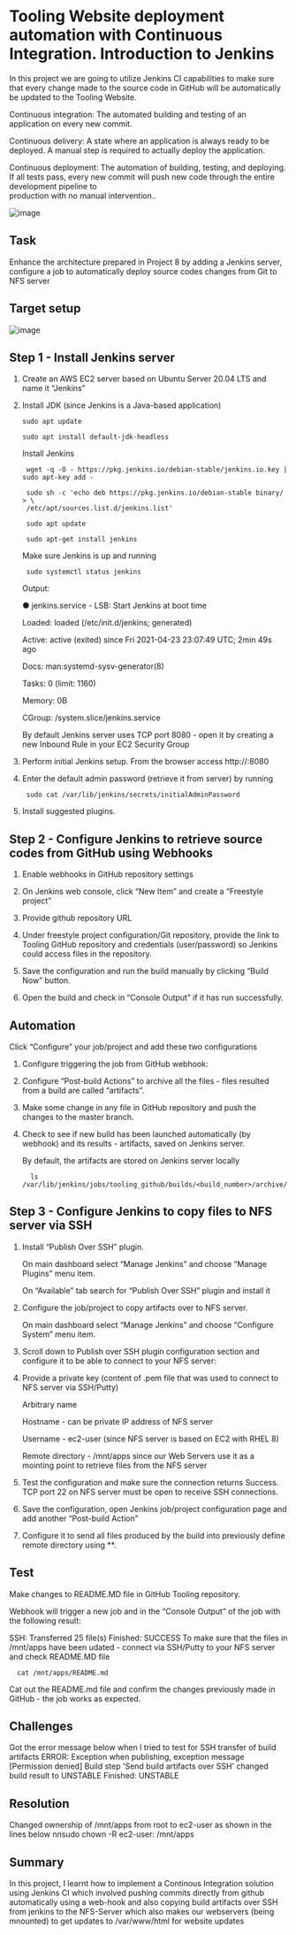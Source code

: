 # Tooling Website deployment automation with Continuous Integration. Introduction to Jenkins

  In this project we are going to utilize Jenkins CI capabilities to make sure that every change made to the source code in GitHub will be automatically be   updated to the Tooling Website.

  Continuous integration:
  The automated building and testing of an application on every new commit.

  Continuous delivery:
  A state where an application is always ready to be deployed. A manual step is required to actually deploy the application.

  Continuous deployment:
  The automation of building, testing, and deploying. If all tests pass, every new commit will push new code through the entire development pipeline to     
  production with no manual intervention..

 ![image](https://user-images.githubusercontent.com/78841364/117133210-f64bbb00-ad71-11eb-9323-1891c2c57c9f.png)


## Task
   Enhance the architecture prepared in Project 8 by adding a Jenkins server, configure a job to automatically deploy source codes changes from Git to NFS    server

## Target setup

 ![image](https://user-images.githubusercontent.com/78841364/115937552-41a6c500-a466-11eb-8719-8b34014c106b.png)


## Step 1 - Install Jenkins server

1. Create an AWS EC2 server based on Ubuntu Server 20.04 LTS and name it “Jenkins”
2. Install JDK (since Jenkins is a Java-based application)

       sudo apt update

       sudo apt install default-jdk-headless

    Install Jenkins

        wget -q -O - https://pkg.jenkins.io/debian-stable/jenkins.io.key | sudo apt-key add -

        sudo sh -c 'echo deb https://pkg.jenkins.io/debian-stable binary/ > \
        /etc/apt/sources.list.d/jenkins.list'

        sudo apt update

        sudo apt-get install jenkins

   Make sure Jenkins is up and running

        sudo systemctl status jenkins

    Output:
    
    ● jenkins.service - LSB: Start Jenkins at boot time
    
     Loaded: loaded (/etc/init.d/jenkins; generated)
     
     Active: active (exited) since Fri 2021-04-23 23:07:49 UTC; 2min 49s ago
     
      Docs: man:systemd-sysv-generator(8)
       
      Tasks: 0 (limit: 1160)
      
     Memory: 0B
     
     CGroup: /system.slice/jenkins.service

    By default Jenkins server uses TCP port 8080 - open it by creating a new Inbound Rule in your EC2 Security Group
  

3. Perform initial Jenkins setup.
   From the browser access http://<Jenkins-Server-Public-IP-Address-or-Public-DNS-Name>:8080

4. Enter the default admin password (retrieve it from server) by running

        sudo cat /var/lib/jenkins/secrets/initialAdminPassword
        
5. Install suggested plugins.

  

## Step 2 - Configure Jenkins to retrieve source codes from GitHub using Webhooks

  1. Enable webhooks in GitHub repository settings

 
  2. On Jenkins web console, click “New Item” and create a “Freestyle project”

  3. Provide github repository URL


  4. Under freestyle project configuration/Git repository, provide the link to Tooling GitHub repository and credentials (user/password)
     so Jenkins could access files in the repository.

  5. Save the configuration and run the build manually by clicking “Build Now” button.
  
  6. Open the build and check in “Console Output” if it has run successfully.


## Automation
 
 Click “Configure” your job/project and add these two configurations
 
   1. Configure triggering the job from GitHub webhook:


   2. Configure “Post-build Actions” to archive all the files - files resulted from a build are called “artifacts”.

   3. Make some change in any file in GitHub repository and push the changes to the master branch.

   4. Check to see if new build has been launched automatically (by webhook) and its results - artifacts, saved on Jenkins server.
 
      By default, the artifacts are stored on Jenkins server locally

            ls /var/lib/jenkins/jobs/tooling_github/builds/<build_number>/archive/

 
 ## Step 3 - Configure Jenkins to copy files to NFS server via SSH
  
  1. Install “Publish Over SSH” plugin.
     
     On main dashboard select “Manage Jenkins” and choose “Manage Plugins” menu item.
      
     On “Available” tab search for “Publish Over SSH” plugin and install it


  2. Configure the job/project to copy artifacts over to NFS server.
    
     On main dashboard select “Manage Jenkins” and choose “Configure System” menu item.

  3. Scroll down to Publish over SSH plugin configuration section and configure it to be able to connect to your NFS server:

  4. Provide a private key (content of .pem file that was used to connect to NFS server via SSH/Putty)
     
     Arbitrary name
     
     Hostname - can be private IP address of  NFS server
   
     Username - ec2-user (since NFS server is based on EC2 with RHEL 8)
  
     Remote directory - /mnt/apps since our Web Servers use it as a mointing point to retrieve files from the NFS server
     
  5. Test the configuration and make sure the connection returns Success. TCP port 22 on NFS server must be open to receive SSH connections.


  6. Save the configuration, open  Jenkins job/project configuration page and add another  “Post-build Action”


  7. Configure it to send all files produced by the build into previously define remote directory using **.

 
  
  ## Test

  Make changes to README.MD file in GitHub Tooling repository.

  Webhook will trigger a new job and in the “Console Output” of the job with the following result:

  SSH: Transferred 25 file(s)
  Finished: SUCCESS
  To make sure that the files in /mnt/apps have been udated - connect via SSH/Putty to your NFS server and check README.MD file

      cat /mnt/apps/README.md
 
  Cat out the README.md file and confirm the changes previously made in GitHub - the job works as expected.


  ## Challenges

  Got the error message below when I tried to test for SSH transfer of build artifacts
  ERROR: Exception when publishing, exception message [Permission denied]
  Build step 'Send build artifacts over SSH' changed build result to UNSTABLE
  Finished: UNSTABLE


## Resolution

Changed ownership of /mnt/apps from root to ec2-user as shown in the lines below
  nnsudo chown -R ec2-user: /mnt/apps


## Summary

In this project, I learnt how to implement a Continous Integration solution using Jenkins CI which involved pushing commits directly from github automatically using a web-hook and also copying build artifacts over SSH from jenkins to the NFS-Server which also makes our webservers (being mnounted) to get updates to /var/www/html for website updates
